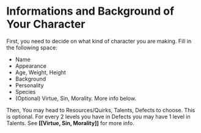 # Informations and Background of Your Character

First, you need to decide on what kind of character you are making.
Fill in the following space:
- Name
- Appearance
- Age, Weight, Height
- Background
- Personality
- Species
- (Optional) Virtue, Sin, Morality. More info below.

Then, You may head to Resources/Quirks, Talents, Defects to choose. This is optional. For every 2 levels you have in Defects you may have 1 level in Talents. See **[[Virtue, Sin, Morality]]** for more info.

